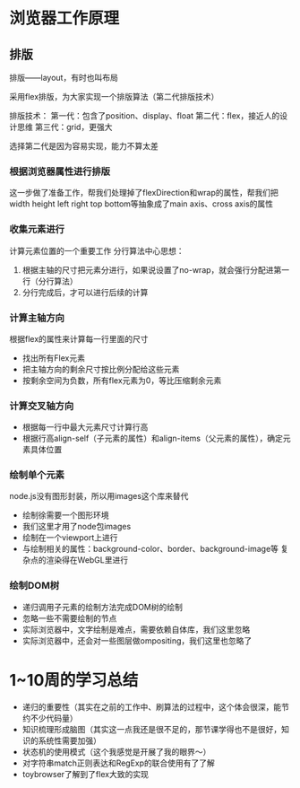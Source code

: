 # 浏览器工作原理

## 排版

排版——layout，有时也叫布局

采用flex排版，为大家实现一个排版算法（第二代排版技术）

排版技术：
第一代：包含了position、display、float
第二代：flex，接近人的设计思维
第三代：grid，更强大

选择第二代是因为容易实现，能力不算太差

### 根据浏览器属性进行排版

这一步做了准备工作，帮我们处理掉了flexDirection和wrap的属性，帮我们把width height left right top bottom等抽象成了main axis、cross axis的属性

### 收集元素进行

计算元素位置的一个重要工作
分行算法中心思想：
1. 根据主轴的尺寸把元素分进行，如果说设置了no-wrap，就会强行分配进第一行（分行算法）
2. 分行完成后，才可以进行后续的计算

### 计算主轴方向

根据flex的属性来计算每一行里面的尺寸
* 找出所有Flex元素
* 把主轴方向的剩余尺寸按比例分配给这些元素
* 按剩余空间为负数，所有flex元素为0，等比压缩剩余元素

### 计算交叉轴方向

* 根据每一行中最大元素尺寸计算行高
* 根据行高align-self（子元素的属性）和align-items（父元素的属性），确定元素具体位置

### 绘制单个元素

node.js没有图形封装，所以用images这个库来替代
* 绘制徐需要一个图形环境
* 我们这里才用了node包images
* 绘制在一个viewport上进行
* 与绘制相关的属性：background-color、border、background-image等
复杂点的渲染得在WebGL里进行

### 绘制DOM树

* 递归调用子元素的绘制方法完成DOM树的绘制
* 忽略一些不需要绘制的节点
* 实际浏览器中，文字绘制是难点，需要依赖自体库，我们这里忽略
* 实际浏览器中，还会对一些图层做ompositing，我们这里也忽略了

# 1~10周的学习总结

* 递归的重要性（其实在之前的工作中、刷算法的过程中，这个体会很深，能节约不少代码量）
* 知识梳理形成脑图（其实这一点我还是很不足的，那节课学得也不是很好，知识的系统性需要加强）
* 状态机的使用模式（这个我感觉是开展了我的眼界～）
* 对字符串match正则表达和RegExp的联合使用有了了解
* toybrowser了解到了flex大致的实现